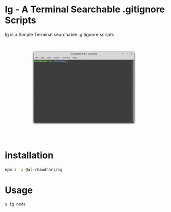# Ig - A Terminal Searchable .gitignore Scripts

Ig is a Simple Terminal searchable .gitignore scripts

![Gif](./assets/video.gif)

# installation


```bash
npm i -g @al-chaudhari/ig
```

# Usage

```
$ ig node
```

